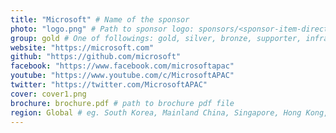 ```yaml
---
title: "Microsoft" # Name of the sponsor
photo: "logo.png" # Path to sponsor logo: sponsors/<sponsor-item-directory>/logo.png
group: gold # One of followings: gold, silver, bronze, supporter, infra, record, videoi18n, swag, partner
website: "https://microsoft.com"
github: "https://github.com/microsoft"
facebook: "https://www.facebook.com/microsoftapac"
youtube: "https://www.youtube.com/c/MicrosoftAPAC"
twitter: "https://twitter.com/MicrosoftAPAC"
cover: cover1.png
brochure: brochure.pdf # path to brochure pdf file
region: Global # eg. South Korea, Mainland China, Singapore, Hong Kong, Taiwan ...
---
```

